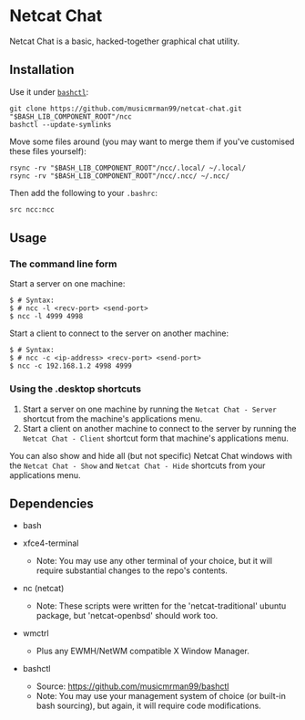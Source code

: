 Netcat Chat
====================

Netcat Chat is a basic, hacked-together graphical chat utility.

Installation
--------------------

Use it under [`bashctl`](https://github.com/musicmrman99/bashctl "bashctl on GitHub"):
```
git clone https://github.com/musicmrman99/netcat-chat.git "$BASH_LIB_COMPONENT_ROOT"/ncc
bashctl --update-symlinks
```

Move some files around (you may want to merge them if you've customised these files yourself):
```
rsync -rv "$BASH_LIB_COMPONENT_ROOT"/ncc/.local/ ~/.local/
rsync -rv "$BASH_LIB_COMPONENT_ROOT"/ncc/.ncc/ ~/.ncc/
```

Then add the following to your `.bashrc`:
```sh
src ncc:ncc
```

Usage
--------------------

### The command line form
Start a server on one machine:
```
$ # Syntax:
$ # ncc -l <recv-port> <send-port>
$ ncc -l 4999 4998
```

Start a client to connect to the server on another machine:
```
$ # Syntax:
$ # ncc -c <ip-address> <recv-port> <send-port>
$ ncc -c 192.168.1.2 4998 4999
```

### Using the .desktop shortcuts
1. Start a server on one machine by running the `Netcat Chat - Server` shortcut from the machine's applications menu.
2. Start a client on another machine to connect to the server by running the `Netcat Chat - Client` shortcut form that machine's applications menu.

You can also show and hide all (but not specific) Netcat Chat windows with the `Netcat Chat - Show` and `Netcat Chat - Hide` shortcuts from your applications menu.

Dependencies
--------------------

- bash

- xfce4-terminal
  - Note: You may use any other terminal of your choice, but it will require substantial changes to the repo's contents.

- nc (netcat)
  - Note: These scripts were written for the 'netcat-traditional' ubuntu package, but 'netcat-openbsd' should work too.

- wmctrl
  - Plus any EWMH/NetWM compatible X Window Manager.

- bashctl
  - Source: https://github.com/musicmrman99/bashctl
  - Note: You may use your management system of choice (or built-in bash sourcing), but again, it will require code modifications.
